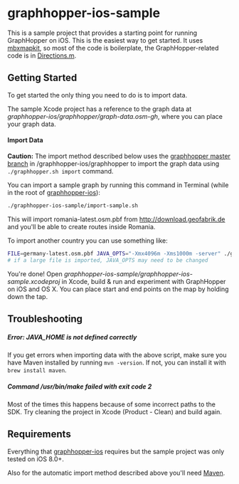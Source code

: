 graphhopper-ios-sample
======================

This is a sample project that provides a starting point for running GraphHopper on iOS.
This is the easiest way to get started. It uses [mbxmapkit](https://github.com/mapbox/mbxmapkit),
so most of the code is boilerplate, the GraphHopper-related code is in
[Directions.m](graphhopper-ios-sample/Directions.m).

## Getting Started

To get started the only thing you need to do is to import data.

The sample Xcode project has a reference to the graph data at
*graphhopper-ios/graphhopper/graph-data.osm-gh*, where you can place your graph data.

#### Import Data

**Caution:** The import method described below uses the
[graphhopper master branch](https://github.com/graphhopper/graphhopper/tree/master)
in /graphhopper-ios/graphhopper to import the graph data using `./graphhopper.sh import` command.

You can import a sample graph by running this command in Terminal
(while in the root of [graphhopper-ios](https://github.com/graphhopper/graphhopper-ios)):

```sh
./graphhopper-ios-sample/import-sample.sh
```

This will import romania-latest.osm.pbf from http://download.geofabrik.de
and you'll be able to create routes inside Romania.

To import another country you can use something like:

```sh
FILE=germany-latest.osm.pbf JAVA_OPTS="-Xmx4096m -Xms1000m -server" ./graphhopper-ios-sample/import-sample.sh
# if a large file is imported, JAVA_OPTS may need to be changed
```

You're done! Open *graphhopper-ios-sample/graphhopper-ios-sample.xcodeproj* in Xcode, build & run
and experiment with GraphHopper on iOS and OS X. You can place start and end points on the map by holding down the tap.

## Troubleshooting

##### Error: JAVA_HOME is not defined correctly

If you get errors when importing data with the above script,
make sure you have Maven installed by running `mvn -version`.
If not, you can install it with `brew install maven`.

##### Command /usr/bin/make failed with exit code 2

Most of the times this happens because of some incorrect paths to the SDK.
Try cleaning the project in Xcode (Product - Clean) and build again.

## Requirements

Everything that [graphhopper-ios](https://github.com/graphhopper/graphhopper-ios)
requires but the sample project was only tested on iOS 8.0+.

Also for the automatic import method described above you'll need [Maven](http://maven.apache.org).
